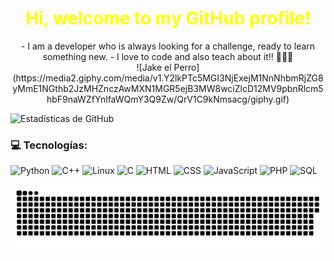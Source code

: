 <div style= text-align:center>
    <h1 style="color: yellow;"> Hi, welcome to my GitHub profile! </h1>
        -  I am a developer who is always looking for a challenge, ready to learn something new. 
        -  I love to code and also teach about it!! 👨🏽‍🏫
    <div style="align: center;"> 
![Jake el Perro](https://media2.giphy.com/media/v1.Y2lkPTc5MGI3NjExejM1NnNhbmRjZG8yMmE1NGthb2JzMHZnczAwMXN1MGR5ejB3MW8wciZlcD12MV9pbnRlcm5hbF9naWZfYnlfaWQmY3Q9Zw/QrV1C9kNmsacg/giphy.gif)
</div>

</div>





<!--
**daviddiazdh/daviddiazdh** is a ✨ _special_ ✨ repository because its `README.md` (this file) appears on your GitHub profile.

Here are some ideas to get you started:

- 🔭 I’m currently working on ...
- 🌱 I’m currently learning ...
- 👯 I’m looking to collaborate on ...
- 🤔 I’m looking for help with ...
- 💬 Ask me about ...
- 📫 How to reach me: ...
- 😄 Pronouns: ...
- ⚡ Fun fact: ...
-->

![Estadísticas de GitHub](https://github-readme-stats.vercel.app/api?username=daviddiazdh&show_icons=true&theme=radical)

### 💻 Tecnologías:
![Python](https://img.shields.io/badge/Python-3776AB?style=for-the-badge&logo=python&logoColor=orange)
![C++](https://img.shields.io/badge/C++-00599C?style=for-the-badge&logo=cplusplus&logoColor=orange)
![Linux](https://img.shields.io/badge/Linux-FCC624?style=for-the-badge&logo=linux&logoColor=black)
![C](https://img.shields.io/badge/C-00599C?style=for-the-badge&logo=c&logoColor=white)
![HTML](https://img.shields.io/badge/HTML5-E34F26?style=for-the-badge&logo=html5&logoColor=white)
![CSS](https://img.shields.io/badge/CSS3-1572B6?style=for-the-badge&logo=css3&logoColor=white)
![JavaScript](https://img.shields.io/badge/JavaScript-F7DF1E?style=for-the-badge&logo=javascript&logoColor=black)
![PHP](https://img.shields.io/badge/PHP-777BB4?style=for-the-badge&logo=php&logoColor=white)
![SQL](https://img.shields.io/badge/SQL-4479A1?style=for-the-badge&logo=postgresql&logoColor=white)

![snake gif](https://github.com/daviddiazdh/daviddiazdh/blob/output/github-snake-dark.svg)
